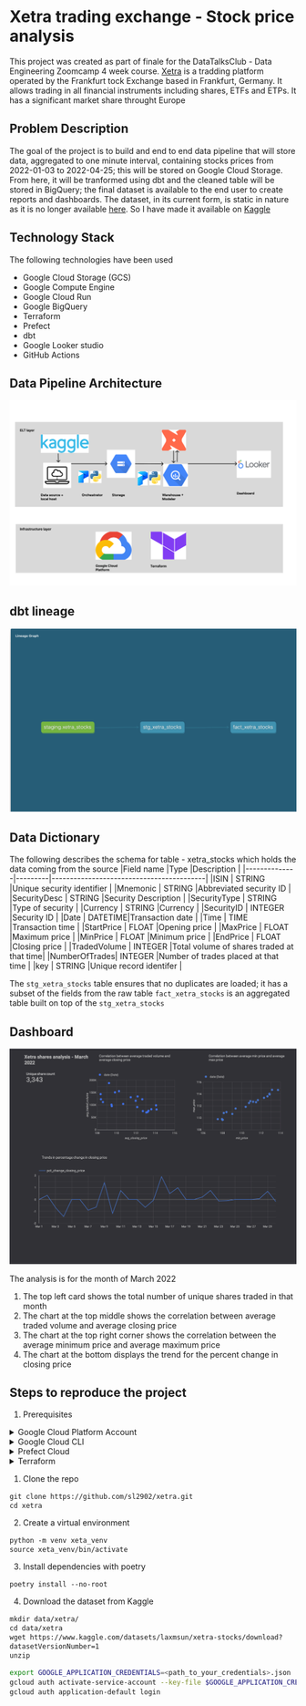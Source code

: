 # Xetra trading exchange - Stock price analysis
This project was created as part of finale for the DataTalksClub - Data Engineering Zoomcamp 4 week course. [Xetra](https://www.xetra.com/xetra-en/) is a tradding platform operated by the Frankfurt tock Exchange based in Frankfurt, Germany. It allows trading in all financial instruments including shares, ETFs and ETPs. It has a significant market share throught Europe

## Problem Description
The goal of the project is to build and end to end data pipeline that will store data, aggregated to one minute interval, containing stocks prices from 2022-01-03 to 2022-04-25; this will be stored on Google Cloud Storage. From here, it will be tranformed using dbt and the cleaned table will be stored in BigQuery; the final dataset is available to the end user to create reports and dashboards. The dataset, in its current form, is static in nature as it is no longer available [here](https://github.com/awslabs/open-data-registry/blob/main/datasets/deutsche-boerse-pds.yaml). So I have made it available on [Kaggle](https://www.kaggle.com/datasets/laxmsun/xetra-stocks)

## Technology Stack 
The following technologies have been used
- Google Cloud Storage (GCS) <br>
- Google Compute Engine <br>
- Google Cloud Run <br>
- Google BigQuery<br>
- Terraform<br>
- Prefect<br>
- dbt<br>
- Google Looker studio <br>
- GitHub Actions

## Data Pipeline Architecture
![](assets/Xetra_ELT_architecture.png)

## dbt lineage
![](assets/dbt_lineage.png)

## Data Dictionary
The following describes the schema for table - xetra_stocks which
holds the data coming from the source
|Field name    |Type     |Description                               | 
|--------------|---------|------------------------------------------|
|ISIN          | STRING  |Unique security identifier                |
|Mnemonic      | STRING  |Abbreviated security ID                   |
|SecurityDesc  | STRING  |Security Description                      |
|SecurityType  | STRING  |Type of security                          |
|Currency      | STRING  |Currency                                  |
|SecurityID    | INTEGER |Security ID                               |
|Date          | DATETIME|Transaction date                          |
|Time          | TIME    |Transaction time                          |
|StartPrice    | FLOAT   |Opening price                             |
|MaxPrice      | FLOAT   |Maximum price                             |
|MinPrice      | FLOAT   |Minimum price                             |
|EndPrice      | FLOAT   |Closing price                             |
|TradedVolume  | INTEGER |Total volume of shares traded at that time|
|NumberOfTrades| INTEGER |Number of trades placed at that time      |
|key           | STRING   |Unique record identifer                  |

The `stg_xetra_stocks` table ensures that no duplicates are loaded; it has a subset of the fields
from the raw table
`fact_xetra_stocks` is an aggregated table built on top of the `stg_xetra_stocks`

## Dashboard
![](assets/Xetra_shares_analysis_March_2022.png)

The analysis is for the month of March 2022
1) The top left card shows the total number of unique shares traded in that month
2) The chart at the top middle shows the correlation between average traded volume and average closing price
3) The chart at the top right corner shows the correlation between the average minimum price and average maximum price
4) The chart at the bottom displays the trend for the percent change in closing price

## Steps to reproduce the project
1. Prerequisites
<details>
<summary>Google Cloud Platform Account</summary>

Sign up for a free account [here](https://cloud.google.com/free/), and enable billing.

</details>

<details>
<summary>Google Cloud CLI</summary>

Installation instruction for `gcloud` [here](https://cloud.google.com/sdk/docs/install-sdk).

</details>

<details>
<summary>Prefect Cloud</summary>

Sign up for a free account [here](https://www.prefect.io).

</details>

<details>
<summary>Terraform</summary>

You can view the [installation instructions for Terraform here](https://developer.hashicorp.com/terraform/downloads?ajs_aid=f70c2019-1bdc-45f4-85aa-cdd585d465b4&product_intent=terraform)

</details>

1. Clone the repo

```
git clone https://github.com/sl2902/xetra.git
cd xetra
```

2. Create a virtual environment 
```
python -m venv xeta_venv 
source xeta_venv/bin/activate
```

3. Install dependencies with poetry
```
poetry install --no-root
```

4. Download the dataset from Kaggle
```
mkdir data/xetra/
cd data/xetra
wget https://www.kaggle.com/datasets/laxmsun/xetra-stocks/download?datasetVersionNumber=1
unzip 
```

```bash
export GOOGLE_APPLICATION_CREDENTIALS=<path_to_your_credentials>.json
gcloud auth activate-service-account --key-file $GOOGLE_APPLICATION_CREDENTIALS
gcloud auth application-default login
```
